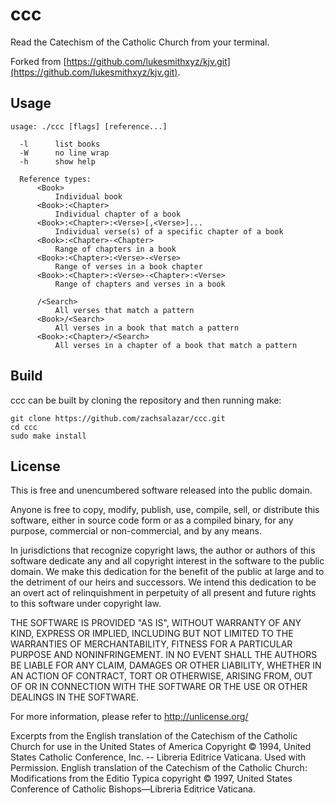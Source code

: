 # ccc

Read the Catechism of the Catholic Church from your terminal.

Forked from [https://github.com/lukesmithxyz/kjv.git](https://github.com/lukesmithxyz/kjv.git).


## Usage

    usage: ./ccc [flags] [reference...]

      -l      list books
      -W      no line wrap
      -h      show help

      Reference types:
          <Book>
              Individual book
          <Book>:<Chapter>
              Individual chapter of a book
          <Book>:<Chapter>:<Verse>[,<Verse>]...
              Individual verse(s) of a specific chapter of a book
          <Book>:<Chapter>-<Chapter>
              Range of chapters in a book
          <Book>:<Chapter>:<Verse>-<Verse>
              Range of verses in a book chapter
          <Book>:<Chapter>:<Verse>-<Chapter>:<Verse>
              Range of chapters and verses in a book

          /<Search>
              All verses that match a pattern
          <Book>/<Search>
              All verses in a book that match a pattern
          <Book>:<Chapter>/<Search>
              All verses in a chapter of a book that match a pattern

## Build

ccc can be built by cloning the repository and then running make:

    git clone https://github.com/zachsalazar/ccc.git
    cd ccc
    sudo make install

## License    

This is free and unencumbered software released into the public domain.

Anyone is free to copy, modify, publish, use, compile, sell, or
distribute this software, either in source code form or as a compiled
binary, for any purpose, commercial or non-commercial, and by any
means.

In jurisdictions that recognize copyright laws, the author or authors
of this software dedicate any and all copyright interest in the
software to the public domain. We make this dedication for the benefit
of the public at large and to the detriment of our heirs and
successors. We intend this dedication to be an overt act of
relinquishment in perpetuity of all present and future rights to this
software under copyright law.

THE SOFTWARE IS PROVIDED "AS IS", WITHOUT WARRANTY OF ANY KIND,
EXPRESS OR IMPLIED, INCLUDING BUT NOT LIMITED TO THE WARRANTIES OF
MERCHANTABILITY, FITNESS FOR A PARTICULAR PURPOSE AND NONINFRINGEMENT.
IN NO EVENT SHALL THE AUTHORS BE LIABLE FOR ANY CLAIM, DAMAGES OR
OTHER LIABILITY, WHETHER IN AN ACTION OF CONTRACT, TORT OR OTHERWISE,
ARISING FROM, OUT OF OR IN CONNECTION WITH THE SOFTWARE OR THE USE OR
OTHER DEALINGS IN THE SOFTWARE.

For more information, please refer to <http://unlicense.org/>

Excerpts from the English translation of the Catechism of the Catholic 
Church for use in the United States of America Copyright © 1994, United 
States Catholic Conference, Inc. -- Libreria Editrice Vaticana. Used with 
Permission. English translation of the Catechism of the Catholic Church: 
Modifications from the Editio Typica copyright © 1997, United States 
Conference of Catholic Bishops—Libreria Editrice Vaticana.